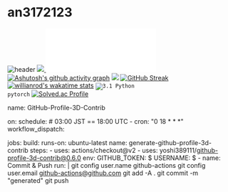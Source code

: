 # an3172123
![header](https://capsule-render.vercel.app/api?type=waving&color=gradient&height=120&animation=fadeIn&section=footer&text=🚗🚘🚛&fontAlign=70)
<a href="s">
  <img src="https://github-readme-stats.vercel.app/api/top-langs/?username=dkssud8150&exclude_repo=dkssud8150.github.io&layout=compact&theme=tokyonight" />
</a>
<img src="https://raw.githubusercontent.com/dkssud8150/github-stats-transparent/output/generated/languages.svg" width="49.2%" />
[![Ashutosh's github activity graph](https://activity-graph.herokuapp.com/graph?username=dkssud8150&theme=nord)](https://github.com/ashutosh00710/github-readme-activity-graph)
![](https://github-profile-summary-cards.vercel.app/api/cards/profile-details?username=dkssud8150&theme=nord_dark)
[![GitHub Streak](https://github-readme-streak-stats.herokuapp.com/?user=dkssud8150&theme=tokyonight)](https://git.io/streak-stats)
[![willianrod's wakatime stats](https://github-readme-stats.vercel.app/api/wakatime?username=dkssud8150)](https://github.com/anuraghazra/github-readme-stats)
<code><img alt = "3.1 Python" height="20" src="https://cdn.icon-icons.com/icons2/2699/PNG/512/pytorch_logo_icon_170820.png"> pytorch</code>
[![Solved.ac Profile](http://mazassumnida.wtf/api/v2/generate_badge?boj=an3172)](https://solved.ac/an3172/)

name: GitHub-Profile-3D-Contrib

on:
  schedule: # 03:00 JST == 18:00 UTC
    - cron: "0 18 * * *"
  workflow_dispatch:

jobs:
  build:
    runs-on: ubuntu-latest
    name: generate-github-profile-3d-contrib
    steps:
      - uses: actions/checkout@v2
      - uses: yoshi389111/github-profile-3d-contrib@0.6.0
        env:
          GITHUB_TOKEN: $
          USERNAME: $
      - name: Commit & Push
        run: |
          git config user.name github-actions
          git config user.email github-actions@github.com
          git add -A .
          git commit -m "generated"
          git push

